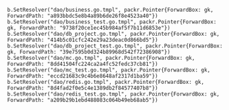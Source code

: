 	b.SetResolver("dao/business.go.tmpl", packr.Pointer{ForwardBox: gk, ForwardPath: "a893bbdc5e8b4a89b6de26f8e4523a40"})
	b.SetResolver("dao/business_test.go.tmpl", packr.Pointer{ForwardBox: gk, ForwardPath: "9738f20ce1ec45b984af5f7b11d6853e"})
	b.SetResolver("dao/db_project.go.tmpl", packr.Pointer{ForwardBox: gk, ForwardPath: "414b5c01cfc242e29a23deac0d866bd5"})
	b.SetResolver("dao/db_project_test.go.tmpl", packr.Pointer{ForwardBox: gk, ForwardPath: "39e7595b0d324b89968d542f72386908"})
	b.SetResolver("dao/mc.go.tmpl", packr.Pointer{ForwardBox: gk, ForwardPath: "8dd41504fc224ca2a4fc52fedc37cb81"})
	b.SetResolver("dao/mc_test.go.tmpl", packr.Pointer{ForwardBox: gk, ForwardPath: "eccd21683c9c4b6e8648af2317d1ba59"})
	b.SetResolver("dao/redis.go.tmpl", packr.Pointer{ForwardBox: gk, ForwardPath: "8d4fad2f0e5c4e1389db2f84577407b8"})
	b.SetResolver("dao/redis_test.go.tmpl", packr.Pointer{ForwardBox: gk, ForwardPath: "a209b29b1ebd488083c064b49eb68ab5"})